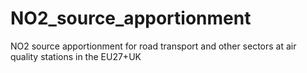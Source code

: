 # NO2_source_apportionment
NO2 source apportionment for road transport and other sectors at air quality stations in the EU27+UK
